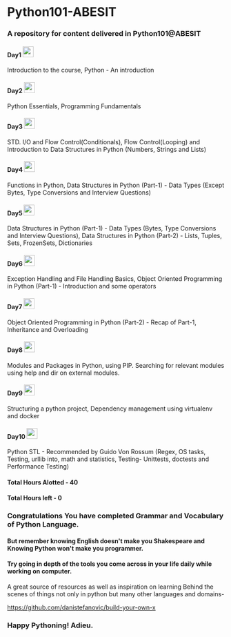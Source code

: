 # Python101-ABESIT
### A repository for content delivered in Python101@ABESIT

#### Day1 <img src="https://cdn3.iconfinder.com/data/icons/simple-web-navigation/165/tick-512.png" width="25" height="25"/>
Introduction to the course, Python - An introduction

#### Day2 <img src="https://cdn3.iconfinder.com/data/icons/simple-web-navigation/165/tick-512.png" width="25" height="25"/>
Python Essentials, Programming Fundamentals

#### Day3 <img src="https://cdn3.iconfinder.com/data/icons/simple-web-navigation/165/tick-512.png" width="25" height="25"/>
STD. I/O and Flow Control(Conditionals), Flow Control(Looping) and Introduction to Data Structures in Python (Numbers, Strings and Lists)

#### Day4 <img src="https://cdn3.iconfinder.com/data/icons/simple-web-navigation/165/tick-512.png" width="25" height="25"/>
Functions in Python, Data Structures in Python (Part-1) - Data Types (Except Bytes, Type Conversions and Interview Questions)

#### Day5 <img src="https://cdn3.iconfinder.com/data/icons/simple-web-navigation/165/tick-512.png" width="25" height="25"/>
Data Structures in Python (Part-1) - Data Types (Bytes, Type Conversions and Interview Questions), Data Structures in Python (Part-2) - Lists, Tuples, Sets, FrozenSets, Dictionaries

#### Day6 <img src="https://cdn3.iconfinder.com/data/icons/simple-web-navigation/165/tick-512.png" width="25" height="25"/>
Exception Handling and File Handling Basics, Object Oriented Programming in Python (Part-1) - Introduction and some operators 

#### Day7 <img src="https://cdn3.iconfinder.com/data/icons/simple-web-navigation/165/tick-512.png" width="25" height="25"/>
Object Oriented Programming in Python (Part-2) - Recap of Part-1, Inheritance and Overloading 

#### Day8 <img src="https://cdn3.iconfinder.com/data/icons/simple-web-navigation/165/tick-512.png" width="25" height="25"/>
Modules and Packages in Python, using PIP. Searching for relevant modules using help and dir on external modules.

#### Day9 <img src="https://cdn3.iconfinder.com/data/icons/simple-web-navigation/165/tick-512.png" width="25" height="25"/>
Structuring a python project, Dependency management using virtualenv and docker

#### Day10 <img src="https://cdn3.iconfinder.com/data/icons/simple-web-navigation/165/tick-512.png" width="25" height="25"/>
Python STL - Recommended by Guido Von Rossum (Regex, OS tasks, Testing, urllib into, math and statistics, Testing- Unittests, doctests and Performance Testing)


#### Total Hours Alotted - 40
#### Total Hours left - 0

### Congratulations You have completed Grammar and Vocabulary of Python Language.
#### But remember knowing English doesn't make you Shakespeare and Knowing Python won't make you programmer.
#### Try going in depth of the tools you come across in your life daily while working on computer.

A great source of resources as well as inspiration on learning Behind the scenes of things not only in python but many other languages and domains-

https://github.com/danistefanovic/build-your-own-x


### Happy Pythoning! Adieu.

